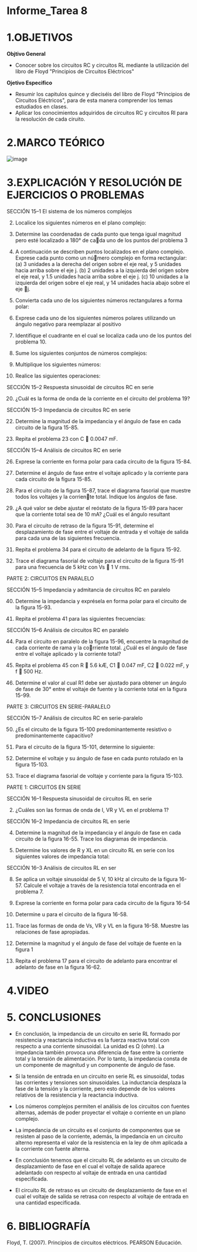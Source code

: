 # Informe_Tarea 8 
# **1.OBJETIVOS**

**Objtivo  General**

* Conocer sobre los circuitos RC y circuitos RL mediante la utilización del libro de Floyd "Principios de Circuitos Eléctricos"

**Ojetivo Especifico**

* Resumir los capitulos quince y dieciséis del libro de Floyd "Principios de Circuitos Eléctricos", para de esta manera comprender los temas estudiados en clases.
* Aplicar los conocimientos adquiridos de circuitos RC y circuitos Rl para la resolución de cada ciruito.

# **2.MARCO TEÓRICO**

![image](https://user-images.githubusercontent.com/105617383/186319217-a5ddae50-3c80-48a8-b40e-6429abeeb79d.png)

# **3.EXPLICACIÓN Y RESOLUCIÓN DE EJERCICIOS O PROBLEMAS**

SECCIÓN 15–1 El sistema de los números complejos

2. Localice los siguientes números en el plano complejo:

4. Determine las coordenadas de cada punto que tenga igual magnitud pero esté localizado a 180° de cada uno de los puntos del problema 3

6. A continuación se describen puntos localizados en el plano complejo. Exprese cada punto como un número complejo en forma rectangular:
(a) 3 unidades a la derecha del origen sobre el eje real, y 5 unidades hacia arriba sobre el eje j.
(b) 2 unidades a la izquierda del origen sobre el eje real, y 1.5 unidades hacia arriba sobre el eje j.
(c) 10 unidades a la izquierda del origen sobre el eje real, y 14 unidades hacia abajo sobre el eje j.

8. Convierta cada uno de los siguientes números rectangulares a forma polar:

10. Exprese cada uno de los siguientes números polares utilizando un ángulo negativo para reemplazar al
positivo

12. Identifique el cuadrante en el cual se localiza cada uno de los puntos del problema 10. 

14. Sume los siguientes conjuntos de números complejos:

16. Multiplique los siguientes números:

18. Realice las siguientes operaciones: 


SECCIÓN 15–2 Respuesta sinusoidal de circuitos RC en serie


20. ¿Cuál es la forma de onda de la corriente en el circuito del problema 19?


SECCIÓN 15–3 Impedancia de circuitos RC en serie


22. Determine la magnitud de la impedancia y el ángulo de fase en cada circuito de la figura 15-85.


24. Repita el problema 23 con C  0.0047 mF. 


SECCIÓN 15–4 Análisis de circuitos RC en serie

26. Exprese la corriente en forma polar para cada circuito de la figura 15-84. 


28. Determine el ángulo de fase entre el voltaje aplicado y la corriente para cada circuito de la figura 15-85. 

30. Para el circuito de la figura 15-87, trace el diagrama fasorial que muestre todos los voltajes y la corriente total. Indique los ángulos de fase.

32. ¿A qué valor se debe ajustar el reóstato de la figura 15-89 para hacer que la corriente total sea de 10 mA?
¿Cuál es el ángulo resultant

34. Para el circuito de retraso de la figura 15-91, determine el desplazamiento de fase entre el voltaje de
entrada y el voltaje de salida para cada una de las siguientes frecuencia.

36. Repita el problema 34 para el circuito de adelanto de la figura 15-92.

38. Trace el diagrama fasorial de voltaje para el circuito de la figura 15-91 para una frecuencia de 5 kHz
con Vs  1 V rms.


PARTE 2: CIRCUITOS EN PARALELO

SECCIÓN 15–5 Impedancia y admitancia de circuitos RC en paralelo 

40. Determine la impedancia y exprésela en forma polar para el circuito de la figura 15-93. 

42. Repita el problema 41 para las siguientes frecuencias:

SECCIÓN 15–6 Análisis de circuitos RC en paralelo 


44. Para el circuito en paralelo de la figura 15-96, encuentre la magnitud de cada corriente de rama y la corriente total. ¿Cuál es el ángulo de fase entre el voltaje aplicado y la corriente total?


46. Repita el problema 45 con R  5.6 kÆ, C1  0.047 mF, C2  0.022 mF, y f  500 Hz.

48. Determine el valor al cual R1 debe ser ajustado para obtener un ángulo de fase de 30° entre el voltaje
de fuente y la corriente total en la figura 15-99.


PARTE 3: CIRCUITOS EN SERIE-PARALELO

SECCIÓN 15–7 Análisis de circuitos RC en serie-paralelo

50. ¿Es el circuito de la figura 15-100 predominantemente resistivo o predominantemente capacitivo?

52. Para el circuito de la figura 15-101, determine lo siguiente:


54. Determine el voltaje y su ángulo de fase en cada punto rotulado en la figura 15-103. 


56. Trace el diagrama fasorial de voltaje y corriente para la figura 15-103. 


PARTE 1: CIRCUITOS EN SERIE


SECCIÓN 16–1 Respuesta sinusoidal de circuitos RL en serie

2. ¿Cuáles son las formas de onda de I, VR y VL en el problema 1?


SECCIÓN 16–2 Impedancia de circuitos RL en serie 

4. Determine la magnitud de la impedancia y el ángulo de fase en cada circuito de la figura 16-55. Trace
los diagramas de impedancia.

6. Determine los valores de R y XL en un circuito RL en serie con los siguientes valores de impedancia
total:

SECCIÓN 16–3 Análisis de circuitos RL en ser

8. Se aplica un voltaje sinusoidal de 5 V, 10 kHz al circuito de la figura 16-57. Calcule el voltaje a través
de la resistencia total encontrada en el problema 7.

10. Exprese la corriente en forma polar para cada circuito de la figura 16-54

12. Determine u para el circuito de la figura 16-58. 

14. Trace las formas de onda de Vs, VR y VL en la figura 16-58. Muestre las relaciones de fase apropiadas.

16. Determine la magnitud y el ángulo de fase del voltaje de fuente en la figura 1

18. Repita el problema 17 para el circuito de adelanto para encontrar el adelanto de fase en la figura 16-62.











# **4.VIDEO**



# **5. CONCLUSIONES**

* En conclusión, la impedancia de un circuito en serie RL formado por resistencia y reactancia inductiva es la fuerza reactiva total con respecto a una corriente sinusoidal. La unidad es Ω (ohm). La impedancia también provoca una diferencia de fase entre la corriente total y la tensión de alimentación. Por lo tanto, la impedancia consta de un componente de magnitud y un componente de ángulo de fase.

* Si la tensión de entrada en un circuito en serie RL es sinusoidal, todas las corrientes y tensiones son sinusoidales. La inductancia desplaza la fase de la tensión y la corriente, pero esto depende de los valores relativos de la resistencia y la reactancia inductiva.

* Los números complejos permiten el análisis de los circuitos con fuentes alternas, además de poder proyectar el voltaje o corriente en un plano complejo.

* La impedancia de un circuito es el conjunto de componentes que se resisten al paso de la corriente, además, la impedancia en un circuito alterno representa el valor de la resistencia en la ley de ohm aplicada a la corriente con fuente alterna.

* En conclusión tenemos que el circuito RL de adelanto es un circuito de desplazamiento de fase en el cual el voltaje de salida aparece adelantado con respecto al voltaje de entrada en una cantidad especificada.

* El circuito RL de retraso es un circuito de desplazamiento de fase en el cual el voltaje de salida se retrasa con respecto al voltaje de entrada en una cantidad especificada.

# **6. BIBLIOGRAFÍA**

Floyd, T. (2007). Principios de circuitos eléctricos. PEARSON Educación.
